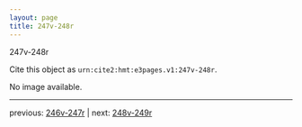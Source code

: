 ```yaml
---
layout: page
title: 247v-248r
---
```


247v-248r

Cite this object as `urn:cite2:hmt:e3pages.v1:247v-248r`.

No image available. 



---

previous: [246v-247r](../246v-247r/) | next: [248v-249r](../248v-249r/)